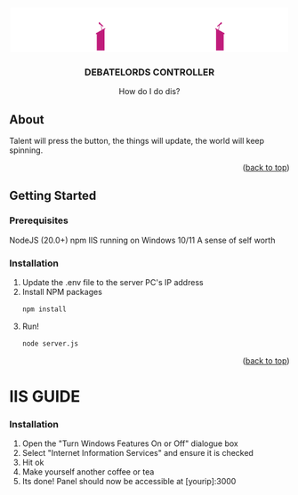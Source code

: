  <a id="readme-top"></a>

<!-- PROJECT LOGO -->
<br />
<div align="center">
  <a href="https://github.com/jaymepena/debatelords">
    <img src="public/images/debatelords-logo.svg" alt="Logo" width="500" height="80">
  </a>

<h3 align="center">DEBATELORDS CONTROLLER</h3>

  <p align="center">
    How do I do dis?
  </p>
</div>


<!-- ABOUT THE PROJECT -->
## About

Talent will press the button, the things will update, the world will keep spinning.

<p align="right">(<a href="#readme-top">back to top</a>)</p>

<!-- GETTING STARTED -->
## Getting Started

### Prerequisites

NodeJS (20.0+)
npm
IIS running on Windows 10/11
A sense of self worth

### Installation

1. Update the .env file to the server PC's IP address
2. Install NPM packages
   ```sh
   npm install
   ```
3. Run!
   ```sh
   node server.js
   ```

<p align="right">(<a href="#readme-top">back to top</a>)</p>

<!-- IIS GUIDE -->
# IIS GUIDE 
### Installation

1. Open the "Turn Windows Features On or Off" dialogue box
2. Select "Internet Information Services" and ensure it is checked
3. Hit ok
4. Make yourself another coffee or tea
5. Its done! Panel should now be accessible at [yourip]:3000 
